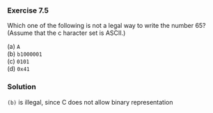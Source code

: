 ### Exercise 7.5

Which one of the following is not a legal way to write the number 65? (Assume that the c haracter set is ASCII.)

(a) `A`  
(b) `b1000001`  
(c) `0101`  
(d) `0x41`  

### Solution

`(b)` is illegal, since C does not allow binary representation